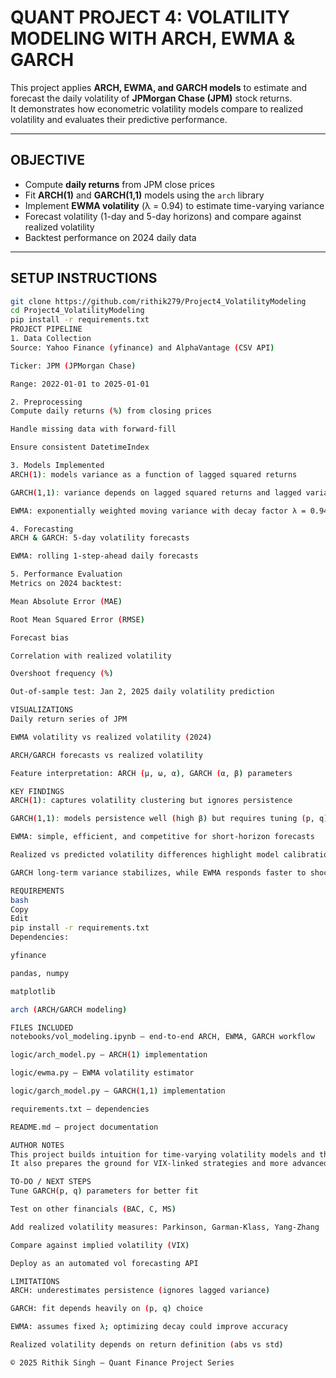 # QUANT PROJECT 4: VOLATILITY MODELING WITH ARCH, EWMA & GARCH

This project applies **ARCH, EWMA, and GARCH models** to estimate and forecast the daily volatility of **JPMorgan Chase (JPM)** stock returns.  
It demonstrates how econometric volatility models compare to realized volatility and evaluates their predictive performance.

---

## OBJECTIVE
- Compute **daily returns** from JPM close prices  
- Fit **ARCH(1)** and **GARCH(1,1)** models using the `arch` library  
- Implement **EWMA volatility** (λ = 0.94) to estimate time-varying variance  
- Forecast volatility (1-day and 5-day horizons) and compare against realized volatility  
- Backtest performance on 2024 daily data  

---

## SETUP INSTRUCTIONS
```bash
git clone https://github.com/rithik279/Project4_VolatilityModeling
cd Project4_VolatilityModeling
pip install -r requirements.txt
PROJECT PIPELINE
1. Data Collection
Source: Yahoo Finance (yfinance) and AlphaVantage (CSV API)

Ticker: JPM (JPMorgan Chase)

Range: 2022-01-01 to 2025-01-01

2. Preprocessing
Compute daily returns (%) from closing prices

Handle missing data with forward-fill

Ensure consistent DatetimeIndex

3. Models Implemented
ARCH(1): models variance as a function of lagged squared returns

GARCH(1,1): variance depends on lagged squared returns and lagged variance

EWMA: exponentially weighted moving variance with decay factor λ = 0.94

4. Forecasting
ARCH & GARCH: 5-day volatility forecasts

EWMA: rolling 1-step-ahead daily forecasts

5. Performance Evaluation
Metrics on 2024 backtest:

Mean Absolute Error (MAE)

Root Mean Squared Error (RMSE)

Forecast bias

Correlation with realized volatility

Overshoot frequency (%)

Out-of-sample test: Jan 2, 2025 daily volatility prediction

VISUALIZATIONS
Daily return series of JPM

EWMA volatility vs realized volatility (2024)

ARCH/GARCH forecasts vs realized volatility

Feature interpretation: ARCH (μ, ω, α), GARCH (α, β) parameters

KEY FINDINGS
ARCH(1): captures volatility clustering but ignores persistence

GARCH(1,1): models persistence well (high β) but requires tuning (p, q)

EWMA: simple, efficient, and competitive for short-horizon forecasts

Realized vs predicted volatility differences highlight model calibration importance

GARCH long-term variance stabilizes, while EWMA responds faster to shocks

REQUIREMENTS
bash
Copy
Edit
pip install -r requirements.txt
Dependencies:

yfinance

pandas, numpy

matplotlib

arch (ARCH/GARCH modeling)

FILES INCLUDED
notebooks/vol_modeling.ipynb — end-to-end ARCH, EWMA, GARCH workflow

logic/arch_model.py — ARCH(1) implementation

logic/ewma.py — EWMA volatility estimator

logic/garch_model.py — GARCH(1,1) implementation

requirements.txt — dependencies

README.md — project documentation

AUTHOR NOTES
This project builds intuition for time-varying volatility models and their role in risk management, derivatives pricing, and volatility trading.
It also prepares the ground for VIX-linked strategies and more advanced econometric models (EGARCH, GJR-GARCH).

TO-DO / NEXT STEPS
Tune GARCH(p, q) parameters for better fit

Test on other financials (BAC, C, MS)

Add realized volatility measures: Parkinson, Garman-Klass, Yang-Zhang

Compare against implied volatility (VIX)

Deploy as an automated vol forecasting API

LIMITATIONS
ARCH: underestimates persistence (ignores lagged variance)

GARCH: fit depends heavily on (p, q) choice

EWMA: assumes fixed λ; optimizing decay could improve accuracy

Realized volatility depends on return definition (abs vs std)

© 2025 Rithik Singh — Quant Finance Project Series